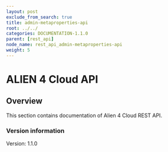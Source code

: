 ```yaml
---
layout: post
exclude_from_search: true
title: admin-metaproperties-api
root: ../../
categories: DOCUMENTATION-1.1.0
parent: [rest_api]
node_name: rest_api_admin-metaproperties-api
weight: 5
---
```


# ALIEN 4 Cloud API

## Overview
This section contains documentation of Alien 4 Cloud REST API.

### Version information
Version: 1.1.0


